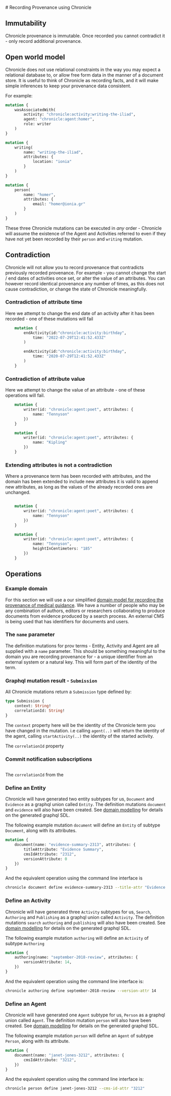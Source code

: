 # Recording Provenance using Chronicle

## Immutability

Chronicle provenance is immutable. Once recorded you cannot contradict it - only record additional provenance.

## Open world model

Chronicle does not use relational constraints in the way you may expect a relational database to, or allow free form data in the manner of a document store. It is useful to think of Chronicle as recording facts, and it will make simple inferences to keep your provenance data consistent.

For example:

``` graphql title="The agent 'homer' participated in the activity 'writing-the-iliad' as a writer"
mutation {
    wasAssociatedWith(
        activity: "chronicle:activity:writing-the-iliad",
        agent: "chronicle:agent:homer",
        role: writer
    )
}
```

``` graphql title="There was an activity 'writing-the-iliad' that took place in Ionia"
mutation {
    writing(
        name: "writing-the-iliad",
        attributes: {
            location: "ionia"
        }
    )
}
```


``` graphql title="An agent 'homer' exists and was a person"
mutation {
    person(
        name: "homer",
        attributes: {
            email: "homer@ionia.gr"
        }
    )
}
```

These three Chronicle mutations can be executed in *any* order - Chronicle will assume the existence of the Agent and Activities referred to even if they have not yet been recorded by their `person` and `writing` mutation.

## Contradiction

Chronicle will not allow you to record provenance that contradicts previously recorded provenance. For example - you cannot change the start / end dates of activities once set, or alter the value of an attributes. You can however record identical provenance any number of times, as this does not cause contradiction, or change the state of Chronicle meaningfully.

### Contradiction of attribute time

Here we attempt to change the end date of an activity after it has been recorded - one of these mutations will fail

``` graphql
    mutation {
        endActivity(id:"chronicle:activity:birthday",
            time: "2022-07-29T12:41:52.433Z"
        )

        endActivity(id:"chronicle:activity:birthday",
            time: "2020-07-29T12:41:52.433Z"
        )
    }
```

### Contradiction of attribute value

Here we attempt to change the value of an attribute - one of these operations will fail.

``` graphql
    mutation {
        writer(id: "chronicle:agent:poet", attributes: {
            name: "Tennyson"
        })
    }

    mutation {
        writer(id: "chronicle:agent:poet", attributes: {
            name: "Kipling"
        })
    }
```

### Extending attributes is not a contradiction

Where a provenance term has been recorded with attributes, and the domain has been extended to include new attributes it is valid to append new attributes, as long as the values of the already recorded ones are unchanged.

``` graphql

    mutation {
        writer(id: "chronicle:agent:poet", attributes: {
            name: "Tennyson"
        })
    }

    mutation {
        writer(id: "chronicle:agent:poet", attributes: {
            name: "Tennyson",
            heightInCentimeters: "185"
        })
    }
```

## Operations

### Example domain

For this section we will use a our simplified [domain model for recording the provenance of medical guidance](./domain_modelling.md). We have a number of people who may be any combination of authors, editors or researchers collaborating to produce documents from evidence produced by a search process. An external CMS is being used that has identifiers for documents and users.

### The `name` parameter

The definition mutations for prov terms -  Entity, Activity and Agent are all supplied with a `name` parameter. This should be something meaningful to the domain you are recording provenance for - a unique identifier from an external system or a natural key. This will form part of the identity of the term.

### Graphql mutation result - `Submission`

All Chronicle mutations return a `Submission` type defined by:

``` graphql
type Submission {
	context: String!
	correlationId: String!
}
```

The `context` property here will be the identity of the Chronicle term you have changed in the mutation. i.e calling `agent(..)` will return the identity of the agent, calling `startActivity(..)` the identity of the started activity.

The `correlationId` property

### Commit notification subscriptions

``` graphql

```

The `correlationId` from the


### Define an Entity

Chronicle will have generated two entity subtypes for us, `Document` and `Evidence` as a graphql union called `Entity`. The definition mutations `document` and `evidence` will also have been created. See [domain modelling](./domain_modelling.md/#graphql_generation) for details on the generated graphql SDL.

The following example mutation `document` will define an `Entity` of subtype `Document`, along with its attributes.

``` graphql title="Define a document entity with graphql"
mutation {
    document(name: "evidence-summary-2313", attributes: {
        titleAttribute: "Evidence Summary",
        cmsIdAttribute: "2312",
        versionAttribute: 0
    })
}
```

And the equivalent operation using the command line interface is

``` bash title="Define a document entity with the CLI"
chronicle document define evidence-summary-2313 --title-attr "Evidence Summary" --cms-id-attr "2313" --version-attr 0

```


### Define an Activity

Chronicle will have generated three `Activity` subtypes for us, `Search`, `Authoring` and `Publishing` as a graphql union called `Activity`. The definition mutations `search` `authoring` and `publishing` will also have been created. See [domain modelling](./domain_modelling.md/#graphql_generation) for details on the generated graphql SDL.

The following example mutation `authoring` will define an `Activity` of subtype `Authoring`

``` graphql title="Define a document entity with graphql"
mutation {
    authoring(name: "september-2018-review", attributes: {
        versionAttribute: 14,
    })
}
```

And the equivalent operation using the command line interface is:

``` bash title="Define a document entity with the CLI"
chronicle authoring define september-2018-review --version-attr 14
```


### Define an Agent

Chronicle will have generated one `Agent` subtype for us, `Person` as a graphql union called `Agent`. The definition mutation `person` will also have been created. See [domain modelling](./domain_modelling.md/#graphql_generation) for details on the generated graphql SDL.

The following example mutation `person` will define an `Agent` of subtype `Person`, along with its attribute.

``` graphql title="Define a document entity with graphql"
mutation {
    document(name: "janet-jones-3212", attributes: {
        cmsIdAttribute: "3212",
    })
}
```

And the equivalent operation using the command line interface is:

``` bash title="Define a document entity with the CLI"
chronicle person define janet-jones-3212 --cms-id-attr "3212"
```
